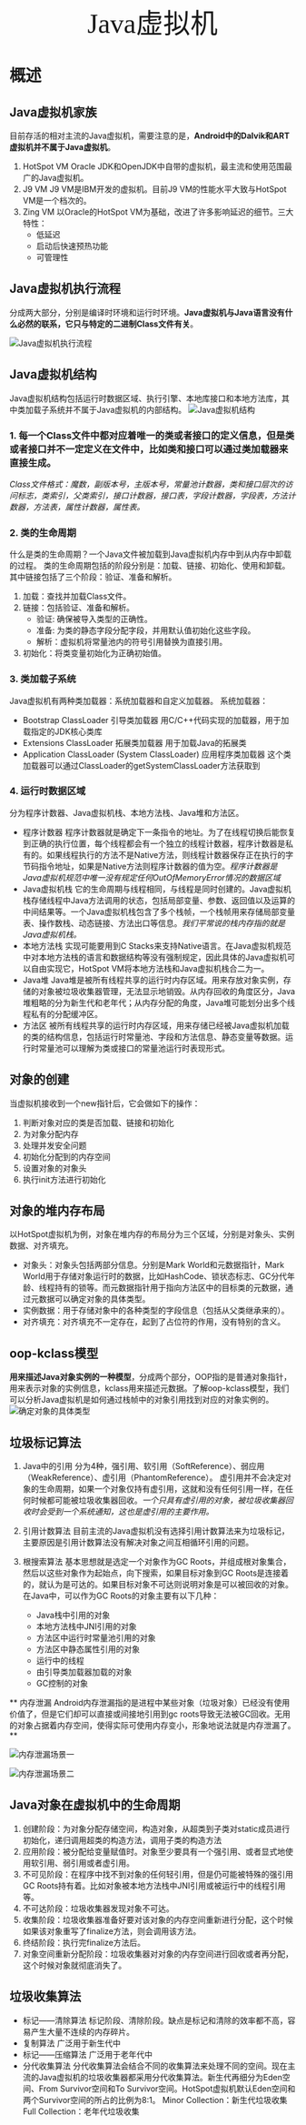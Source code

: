 <center><font face="黑体" size="12">Java虚拟机</font></center>

# 概述 #
## Java虚拟机家族 ##
目前存活的相对主流的Java虚拟机，需要注意的是，**Android中的Dalvik和ART虚拟机并不属于Java虚拟机**。

1. HotSpot VM
	Oracle JDK和OpenJDK中自带的虚拟机，最主流和使用范围最广的Java虚拟机。
2. J9 VM
	J9 VM是IBM开发的虚拟机。目前J9 VM的性能水平大致与HotSpot VM是一个档次的。
3. Zing VM
	以Oracle的HotSpot VM为基础，改进了许多影响延迟的细节。三大特性：
	* 低延迟
	* 启动后快速预热功能
	* 可管理性

## Java虚拟机执行流程 ##
分成两大部分，分别是编译时环境和运行时环境。**Java虚拟机与Java语言没有什么必然的联系，它只与特定的二进制Class文件有关**。

![Java虚拟机执行流程](http://ww1.sinaimg.cn/large/a5127fe0ly1g60ljdmk5jj21n80iwgni.jpg)

## Java虚拟机结构 ##
Java虚拟机结构包括运行时数据区域、执行引擎、本地库接口和本地方法库，其中类加载子系统并不属于Java虚拟机的内部结构。
![Java虚拟机结构](http://ww1.sinaimg.cn/large/a5127fe0ly1g60lkk2604j214k13cgot.jpg)

### 1. 每一个Class文件中都对应着唯一的类或者接口的定义信息，但是类或者接口并不一定定义在文件中，比如类和接口可以通过类加载器来直接生成。
*Class文件格式：魔数，副版本号，主版本号，常量池计数器，类和接口层次的访问标志，类索引，父类索引，接口计数器，接口表，字段计数器，字段表，方法计数器，方法表，属性计数器，属性表。*

### 2. 类的生命周期
什么是类的生命周期？一个Java文件被加载到Java虚拟机内存中到从内存中卸载的过程。
类的生命周期包括的阶段分别是：加载、链接、初始化、使用和卸载。其中链接包括了三个阶段：验证、准备和解析。
1. 加载：查找并加载Class文件。
2. 链接：包括验证、准备和解析。
	* 验证: 确保被导入类型的正确性。
	* 准备: 为类的静态字段分配字段，并用默认值初始化这些字段。
	* 解析：虚拟机将常量池内的符号引用替换为直接引用。
3. 初始化：将类变量初始化为正确初始值。

### 3. 类加载子系统
Java虚拟机有两种类加载器：系统加载器和自定义加载器。
系统加载器：
* Bootstrap ClassLoader 引导类加载器
	用C/C++代码实现的加载器，用于加载指定的JDK核心类库
* Extensions ClassLoader 拓展类加载器
	用于加载Java的拓展类
* Application ClassLoader (System ClassLoader) 应用程序类加载器
	这个类加载器可以通过ClassLoader的getSystemClassLoader方法获取到
	
### 4. 运行时数据区域
分为程序计数器、Java虚拟机栈、本地方法栈、Java堆和方法区。
* 程序计数器
	程序计数器就是确定下一条指令的地址。为了在线程切换后能恢复到正确的执行位置，每个线程都会有一个独立的线程计数器，程序计数器是私有的。如果线程执行的方法不是Native方法，则线程计数器保存正在执行的字节码指令地址，如果是Native方法则程序计数器的值为空。*程序计数器是Java虚拟机规范中唯一没有规定任何OutOfMemoryError情况的数据区域*
* Java虚拟机栈
	它的生命周期与线程相同，与线程是同时创建的。Java虚拟机栈存储线程中Java方法调用的状态，包括局部变量、参数、返回值以及运算的中间结果等。一个Java虚拟机栈包含了多个栈帧，一个栈帧用来存储局部变量表、操作数栈、动态链接、方法出口等信息。*我们平常说的栈内存指的就是Java虚拟机栈。*
* 本地方法栈
	实现可能要用到C Stacks来支持Native语言。在Java虚拟机规范中对本地方法栈的语言和数据结构等没有强制规定，因此具体的Java虚拟机可以自由实现它，HotSpot VM将本地方法栈和Java虚拟机栈合二为一。
* Java堆
	Java堆是被所有线程共享的运行时内存区域。用来存放对象实例，存储的对象被垃圾收集器管理，无法显示地销毁。从内存回收的角度区分，Java堆粗略的分为新生代和老年代；从内存分配的角度，Java堆可能划分出多个线程私有的分配缓冲区。
* 方法区
	被所有线程共享的运行时内存区域，用来存储已经被Java虚拟机加载的类的结构信息，包括运行时常量池、字段和方法信息、静态变量等数据。运行时常量池可以理解为类或接口的常量池运行时表现形式。

## 对象的创建
当虚拟机接收到一个new指针后，它会做如下的操作：
1. 判断对象对应的类是否加载、链接和初始化
2. 为对象分配内存
3. 处理并发安全问题
4. 初始化分配到的内存空间
5. 设置对象的对象头
6. 执行init方法进行初始化

## 对象的堆内存布局
以HotSpot虚拟机为例，对象在堆内存的布局分为三个区域，分别是对象头、实例数据、对齐填充。
* 对象头：对象头包括两部分信息。分别是Mark World和元数据指针，Mark World用于存储对象运行时的数据，比如HashCode、锁状态标志、GC分代年龄、线程持有的锁等。而元数据指针用于指向方法区中的目标类的元数据，通过元数据可以确定对象的具体类型。
* 实例数据：用于存储对象中的各种类型的字段信息（包括从父类继承来的）。
* 对齐填充：对齐填充不一定存在，起到了占位符的作用，没有特别的含义。

## oop-kclass模型
**用来描述Java对象实例的一种模型**，分成两个部分，OOP指的是普通对象指针，用来表示对象的实例信息，kclass用来描述元数据。了解oop-kclass模型，我们可以分析Java虚拟机是如何通过栈帧中的对象引用找到对应的对象实例的。
![确定对象的具体类型](http://ww1.sinaimg.cn/large/a5127fe0ly1g65cg0nmctj21ik0wwabz.jpg)

## 垃圾标记算法
1. Java中的引用
分为4种，强引用、软引用（SoftReference）、弱应用（WeakReference）、虚引用（PhantomReference）。
虚引用并不会决定对象的生命周期，如果一个对象仅持有虚引用，这就和没有任何引用一样，在任何时候都可能被垃圾收集器回收。*一个只具有虚引用的对象，被垃圾收集器回收时会受到一个系统通知，这也是虚引用的主要作用。*

2. 引用计数算法
目前主流的Java虚拟机没有选择引用计数算法来为垃圾标记，主要原因是引用计数算法没有解决对象之间互相循环引用的问题。

3. 根搜索算法
基本思想就是选定一个对象作为GC Roots，并组成根对象集合，然后以这些对象作为起始点，向下搜索，如果目标对象到GC Roots是连接着的，就认为是可达的。如果目标对象不可达则说明对象是可以被回收的对象。
在Java中，可以作为GC Roots的对象主要有以下几种：
	* Java栈中引用的对象
	* 本地方法栈中JNI引用的对象
	* 方法区中运行时常量池引用的对象
	* 方法区中静态属性引用的对象
	* 运行中的线程
	* 由引导类加载器加载的对象
	* GC控制的对象

** 内存泄漏
Android内存泄漏指的是进程中某些对象（垃圾对象）已经没有使用价值了，但是它们却可以直接或间接地引用到gc roots导致无法被GC回收。无用的对象占据着内存空间，使得实际可使用内存变小，形象地说法就是内存泄漏了。**

![内存泄漏场景一](http://ww1.sinaimg.cn/large/a5127fe0ly1g65b61jj91j20mc0dkdgp.jpg)

![内存泄漏场景二](http://ww1.sinaimg.cn/large/a5127fe0ly1g65b837jfyj20no0n6q4e.jpg)

## Java对象在虚拟机中的生命周期
1. 创建阶段：为对象分配存储空间，构造对象，从超类到子类对static成员进行初始化，递归调用超类的构造方法，调用子类的构造方法 
2. 应用阶段：被分配给变量赋值时。对象至少要具有一个强引用、或者显式地使用软引用、弱引用或者虚引用。
3. 不可见阶段：在程序中找不到对象的任何轻引用，但是仍可能被特殊的强引用GC Roots持有着。比如对象被本地方法栈中JNI引用或被运行中的线程引用等。
4. 不可达阶段：垃圾收集器发现对象不可达。
5. 收集阶段：垃圾收集器准备好要对该对象的内存空间重新进行分配，这个时候如果该对象重写了finalize方法，则会调用该方法。
6. 终结阶段：执行完finalize方法后。
7. 对象空间重新分配阶段：垃圾收集器对对象的内存空间进行回收或者再分配，这个时候对象就彻底消失了。

## 垃圾收集算法
* 标记——清除算法
	标记阶段、清除阶段。缺点是标记和清除的效率都不高，容易产生大量不连续的内存碎片。
* 复制算法
	广泛用于新生代中
* 标记——压缩算法
	广泛用于老年代中
* 分代收集算法
	分代收集算法会结合不同的收集算法来处理不同的空间。现在主流的Java虚拟机的垃圾收集器都采用分代收集算法。新生代再细分为Eden空间、From Survivor空间和To Survivor空间。HotSpot虚拟机默认Eden空间和两个Survivor空间的所占的比例为8:1。
	Minor Collection：新生代垃圾收集
	Full Collection：老年代垃圾收集